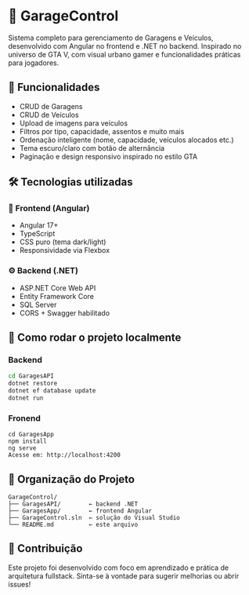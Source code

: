 # 🚗 GarageControl

Sistema completo para gerenciamento de Garagens e Veículos, desenvolvido com Angular no frontend e .NET no backend. Inspirado no universo de GTA V, com visual urbano gamer e funcionalidades práticas para jogadores.

## 🎯 Funcionalidades

- CRUD de Garagens
- CRUD de Veículos
- Upload de imagens para veículos
- Filtros por tipo, capacidade, assentos e muito mais
- Ordenação inteligente (nome, capacidade, veículos alocados etc.)
- Tema escuro/claro com botão de alternância
- Paginação e design responsivo inspirado no estilo GTA

## 🛠️ Tecnologias utilizadas

### 🧩 Frontend (Angular)
- Angular 17+
- TypeScript
- CSS puro (tema dark/light)
- Responsividade via Flexbox

### ⚙️ Backend (.NET)
- ASP.NET Core Web API
- Entity Framework Core
- SQL Server
- CORS + Swagger habilitado

## 🔧 Como rodar o projeto localmente

### Backend

```bash
cd GaragesAPI
dotnet restore
dotnet ef database update
dotnet run
```
### Fronend

```
cd GaragesApp
npm install
ng serve
Acesse em: http://localhost:4200
```

## 🧠 Organização do Projeto

```
GarageControl/
├── GaragesAPI/        ← backend .NET
├── GaragesApp/        ← frontend Angular
├── GarageControl.sln  ← solução do Visual Studio
└── README.md          ← este arquivo
```
## 🤝 Contribuição
Este projeto foi desenvolvido com foco em aprendizado e prática de arquitetura fullstack. Sinta-se à vontade para sugerir melhorias ou abrir issues!
